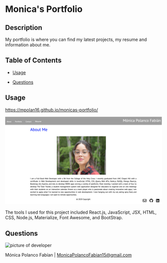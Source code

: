 # Monica's Portfolio

## Description

My portfolio is where you can find my latest projects, my resume and information about me.

## Table of Contents

* [Usage](#usage)

* [Questions](#questions)

## Usage

https://mpolan16.github.io/monicas-portfolio/

![Portfolio App](./public/Assets/Portfolio.png)

The tools I used for this project included React.js, JavaScript, JSX, HTML, CSS, Node.js, Materialize, Font Awesome, and BootStrap.

## Questions

![picture of developer](https://avatars3.githubusercontent.com/u/60660512?v=4)

Mónica Polanco Fabían | 
MonicaPolancoFabian15@gmail.com